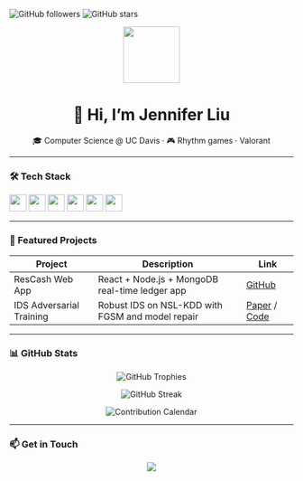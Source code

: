 <!-- Badges -->
![GitHub followers](https://img.shields.io/github/followers/jenniferliu?label=Follow&style=social)
![GitHub stars](https://img.shields.io/github/stars/jenniferliu?style=social)

<!-- Avatar & Bio -->
<p align="center">
  <img src="https://avatars.githubusercontent.com/u/yourID?v=4" width="100" />
</p>
<h1 align="center">👋 Hi, I’m Jennifer Liu</h1>
<p align="center">🎓 Computer Science @ UC Davis · 🎮 Rhythm games · Valorant</p>

---

### 🛠 Tech Stack

<code><img height="30" src="https://cdn.jsdelivr.net/gh/devicons/devicon/icons/python/python-original.svg" /></code>
<code><img height="30" src="https://cdn.jsdelivr.net/gh/devicons/devicon/icons/javascript/javascript-original.svg" /></code>
<code><img height="30" src="https://cdn.jsdelivr.net/gh/devicons/devicon/icons/react/react-original.svg" /></code>
<code><img height="30" src="https://cdn.jsdelivr.net/gh/devicons/devicon/icons/docker/docker-original.svg" /></code>
<code><img height="30" src="https://cdn.jsdelivr.net/gh/devicons/devicon/icons/java/java-original.svg" /></code>
<code><img height="30" src="https://cdn.jsdelivr.net/gh/devicons/devicon/icons/linux/linux-original.svg" /></code>


---

### 🌟 Featured Projects
| Project                  | Description                                        | Link                                                              |
|--------------------------|----------------------------------------------------|-------------------------------------------------------------------|
| ResCash Web App          | React + Node.js + MongoDB real-time ledger app     | [GitHub](https://github.com/KeysGui-i/rescash)                 |
| IDS Adversarial Training | Robust IDS on NSL-KDD with FGSM and model repair   | [Paper](#) / [Code](https://github.com/KeysGui-i/ids-adv)       |

---

### 📊 GitHub Stats
<p align="center">
  <img src="https://github-profile-trophy.vercel.app/?username=jenniferliu&theme=radical&no-frame=true&row=1&column=4" alt="GitHub Trophies" />
</p>

<p align="center">
  <img src="https://github-readme-streak-stats.herokuapp.com/?user=jenniferliu&theme=radical" alt="GitHub Streak" />
</p>

<p align="center">
  <img src="https://github.com/jenniferliu/jenniferliu/raw/output/github-contribution-grid-snake.svg" alt="Contribution Calendar" />
</p>

---

### 📫 Get in Touch
<p align="center">
  <a href="mailto:jenniferliuzijie@gmail.com"><img src="https://img.shields.io/badge/Email-D14836?style=for-the-badge&logo=gmail&logoColor=white" /></a>
</p>
